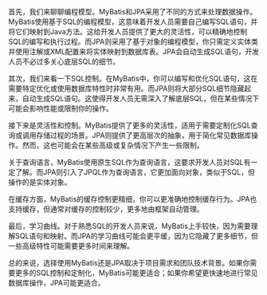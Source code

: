 首先，我们来聊聊编程模型。MyBatis和JPA采用了不同的方式来处理数据操作。MyBatis使用基于SQL的编程模型，这意味着开发人员需要自己编写SQL语句，并将它们映射到Java方法。这给开发人员提供了更大的灵活性，可以精确地控制SQL的编写和执行过程。而JPA则采用了基于对象的编程模型，你只需定义实体类并使用注解或XML配置来将实体映射到数据库表。JPA会自动生成SQL语句，开发人员不必过多关心底层SQL的细节。



其次，我们来看一下SQL控制。在MyBatis中，你可以编写和优化SQL语句，这在需要特定优化或使用数据库特性时非常有用。而JPA则将大部分SQL细节隐藏起来，自动生成SQL语句。这使得开发人员无需深入了解底层SQL，但在某些情况下可能会影响性能或限制你的操作。



接下来是灵活性和控制。MyBatis提供了更多的灵活性，适用于需要定制化SQL查询或调用存储过程的场景。JPA则提供了更高层次的抽象，用于简化常见数据库操作。然而，这也可能会在某些高级或复杂情况下产生一些限制。



关于查询语言，MyBatis使用原生SQL作为查询语言，这要求开发人员对SQL有一定了解。而JPA则引入了JPQL作为查询语言，它更加面向对象，类似于SQL，但操作的是实体对象。



在缓存方面，MyBatis的缓存控制更精细，你可以更准确地控制缓存行为。JPA也支持缓存，但通常对缓存的控制较少，更多地由框架自动管理。



最后，学习曲线。对于熟悉SQL的开发人员来说，MyBatis上手较快，因为需要理解SQL语句和映射。而JPA的学习曲线可能会更平缓，因为它隐藏了更多细节，但一些高级特性可能需要更多时间来理解。



总的来说，选择使用MyBatis还是JPA取决于项目需求和团队技术背景。如果你需要更多的SQL控制和定制化，MyBatis可能更适合；如果你希望更快速地进行常见数据库操作，JPA可能更适合。

